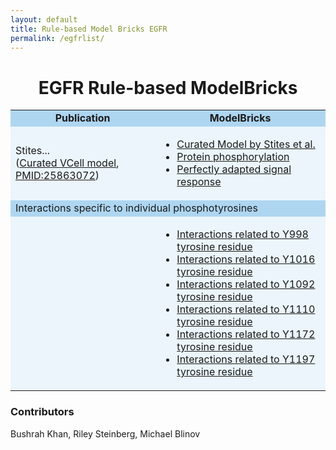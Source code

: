 ```yaml
---
layout: default
title: Rule-based Model Bricks EGFR
permalink: /egfrlist/
---
```


<h1 align="center"> EGFR Rule-based ModelBricks </h1>

<table border-left="15">
<tr>
     <td bgcolor="#AED6F1" align="center"><strong>Publication</strong>
     </td>
     <td bgcolor="#AED6F1" align="center"><strong>ModelBricks</strong>
     </td>
</tr>
<tr>
     <td bgcolor="#EBF5FB" > Stites... <br>
     (<a href="/pages/CM_Stites_EGFR/">Curated VCell model</a>, 
      <a href="https://www.ncbi.nlm.nih.gov/pubmed/25863072">PMID:25863072</a>)
     </td>
     <td bgcolor="#EBF5FB">
          <ul>
          <li><a href="/pages/CM_Stites_EGFR/"> Curated Model by Stites et al.</a></li>
          <li><a href="/CM_PM25863072_/"> Protein phosphorylation</a></li>
          <li><a href="/CM_PM25863072_MB3/"> Perfectly adapted signal response</a></li>
          </ul>
     </td>
</tr>
<tr>
  <td bgcolor="#AED6F1" colspan="2"> 
  Interactions specific to individual phosphotyrosines
  </td>
</tr>
<tr>
     <td bgcolor="#EBF5FB">
     </td>
     <td bgcolor="#EBF5FB">
          <ul>
          <li><a href="/pages/CM_PM25863072_Y998/"> Interactions related to Y998 tyrosine residue </a></li>
          <li><a href="/pages/CM_PM25863072_Y1016/"> Interactions related to Y1016 tyrosine residue </a></li>    
          <li><a href="/pages/CM_PM25863072_Y1092/"> Interactions related to Y1092 tyrosine residue </a></li>  
          <li><a href="/pages/CM_PM25863072_Y1110/"> Interactions related to Y1110 tyrosine residue </a></li>
          <li><a href="/pages/CM_PM25863072_Y1172/"> Interactions related to Y1172 tyrosine residue </a></li>     
          <li><a href="/pages/CM_PM25863072_Y1197/"> Interactions related to Y1197 tyrosine residue </a></li>     
          </ul>
     </td>
</tr>
</table>

### Contributors
Bushrah Khan, Riley Steinberg, Michael Blinov
